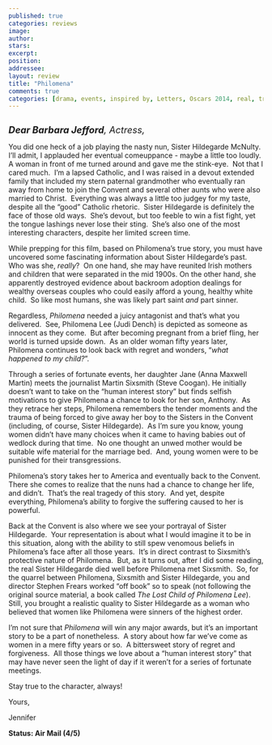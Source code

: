 ```yaml
---
published: true
categories: reviews
image:
author: 
stars: 
excerpt: 
position: 
addressee: 
layout: review
title: "Philomena"
comments: true
categories: [drama, events, inspired by, Letters, Oscars 2014, real, true story]
---
```

<div><p><span class="full-image-block ssNonEditable"><span><a href="/letters/2014/1/28/philomena.html"><img src="http://static.squarespace.com/static/5005f6bcc4aa41161b33e89e/5329cf1fe4b07c068ebf74de/5329cf1fe4b07c068ebf794a/1390885627068/Philomena.jpg" alt="" /></a></span></span></p>
<p><em><span style="font-size:130%;"><strong>Dear Barbara Jefford</strong>, Actress,</span></em></p>
<p>You did one heck of a job playing the nasty nun, Sister Hildegarde McNulty.&nbsp; I&#8217;ll admit, I applauded her eventual comeuppance - maybe a little too loudly.&nbsp; A woman in front of me turned around and gave me the stink-eye.&nbsp; Not that I cared much.&nbsp; I&#8217;m a lapsed Catholic, and I was raised in a devout extended family that included my stern paternal grandmother who eventually ran away from home to join the Convent and several other aunts who were also married to Christ.&nbsp; Everything was always a little too judgey for my taste, despite all the &#8220;good&#8221; Catholic rhetoric.&nbsp; Sister Hildegarde is definitely the face of those old ways.&nbsp; She&#8217;s devout, but too feeble to win a fist fight, yet the tongue lashings never lose their sting.&nbsp; She&rsquo;s also one of the most interesting characters, despite her limited screen time.</p>
<p>While prepping for this film, based on Philomena&#8217;s true story, you must have uncovered some fascinating information about Sister Hildegarde&#8217;s past.&nbsp; Who was she, <em>really</em>?&nbsp; On one hand, she may have reunited Irish mothers and children that were separated in the mid 1900s. On the other hand, she apparently destroyed evidence about backroom adoption dealings for wealthy overseas couples who could easily afford a young, healthy white child.&nbsp; So like most humans, she was likely part saint <em>and</em> part sinner.</p>
<p>Regardless, <em>Philomena</em> needed a juicy antagonist and that&#8217;s what you delivered.&nbsp; See, Philomena Lee (Judi Dench) is depicted as someone as innocent as they come. &nbsp;But after becoming pregnant from a brief fling, her world is turned upside down.&nbsp; As an older woman fifty years later, Philomena continues to look back with regret and wonders, &#8220;<em>what happened to my child?</em>&#8221;.&nbsp;</p>
<p>Through a series of fortunate events, her daughter Jane (Anna Maxwell Martin) meets the journalist Martin Sixsmith (Steve Coogan). He initially doesn&#8217;t want to take on the &#8220;human interest story&#8221; but finds selfish motivations to give Philomena a chance to look for her son, Anthony.&nbsp; As they retrace her steps, Philomena remembers the tender moments and the trauma of being forced to give away her boy to the Sisters in the Convent (including, of course, Sister Hildegarde).&nbsp; As I&rsquo;m sure you know, young women didn&#8217;t have many choices when it came to having babies out of wedlock during that time.&nbsp; No one thought an unwed mother would be suitable wife material for the marriage bed.&nbsp; And, young women were to be punished for their transgressions.&nbsp;</p>
<p>Philomena&#8217;s story takes her to America and eventually back to the Convent.&nbsp; There she comes to realize that the nuns had a chance to change her life, and didn&#8217;t.&nbsp; That&#8217;s the real tragedy of this story.&nbsp; And yet, despite everything, Philomena&#8217;s ability to forgive the suffering caused to her is powerful.</p>
<p>Back at the Convent is also where we see your portrayal of Sister Hildegarde.&nbsp; Your representation is about what I would imagine it to be in this situation, along with the ability to still spew venomous beliefs in Philomena&#8217;s face after all those years.&nbsp; It&#8217;s in direct contrast to Sixsmith&#8217;s protective nature of Philomena.&nbsp; But, as it turns out, after I did some reading, the real Sister Hildegarde died well before Philomena met Sixsmith. &nbsp;So, for the quarrel between Philomena, Sixsmith and Sister Hildegarde, you and director Stephen Frears worked &#8220;off book&#8221; so to speak (not following the original source material, a book called <em>The Lost Child of Philomena Lee</em>).&nbsp; Still, you brought a realistic quality to Sister Hildegarde as a woman who believed that women like Philomena were sinners of the highest order.</p>
<p>I&#8217;m not sure that <em>Philomena</em> will win any major awards, but it&#8217;s an important story to be a part of nonetheless.&nbsp; A story about how far we&#8217;ve come as women in a mere fifty years or so.&nbsp; A bittersweet story of regret and forgiveness.&nbsp; All those things we love about a &#8220;human interest story&#8221; that may have never seen the light of day if it weren&#8217;t for a series of fortunate meetings.</p>
<p>Stay true to the character, always!</p>
<p>Yours,</p>
<p>Jennifer</p>
<p><strong>Status: Air Mail (4/5)</strong></p>
<p>&nbsp;</p></div>

